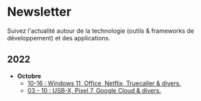 # Newsletter
Suivez l'actualité autour de la technologie (outils & frameworks de développement) et des applications.

## 2022

 - **Octobre**
 	 - [10-16 : Windows 11, Office, Netflix, Truecaller & divers.](https://github.com/bienvenuelisis/newsletter/blob/main/10-22_october2022/10-16.md)
	 - [03 - 10 : USB-X, Pixel 7, Google Cloud & divers.](https://github.com/bienvenuelisis/newsletter/blob/main/10-22_october2022/03-10.md)

